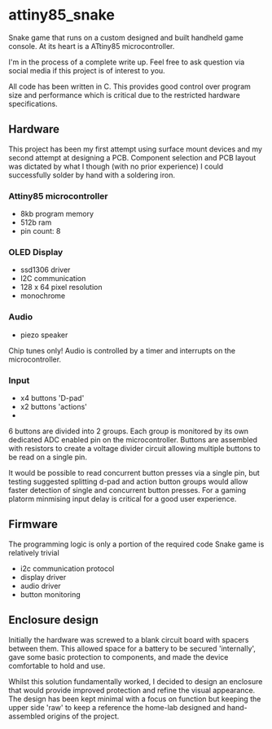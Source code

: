 # attiny85_snake

Snake game that runs on a custom designed and built handheld game console. At its heart is a ATtiny85 microcontroller.

I'm in the process of a complete write up. Feel free to ask question via social media if this project is of interest to you.

All code has been written in C. This provides good control over program size and performance which is critical due to the restricted hardware specifications.


## Hardware

This project has been my first attempt using surface mount devices and my second attempt at designing a PCB. Component selection and PCB layout was dictated by what I though (with no prior experience) I could successfully solder by hand with a soldering iron. 

### Attiny85 microcontroller

 - 8kb program memory
 - 512b ram
 - pin count: 8

### OLED Display

- ssd1306 driver
- I2C communication
- 128 x 64 pixel resolution
- monochrome

### Audio

- piezo speaker

Chip tunes only! Audio is controlled by a timer and interrupts on the microcontroller.

### Input
- x4 buttons 'D-pad'
- x2 buttons 'actions'
- 
6 buttons are divided into 2 groups. Each group is monitored by its own dedicated ADC enabled pin on the microcontroller. Buttons are assembled with resistors to create a voltage divider circuit allowing multiple buttons to be read on a single pin.

It would be possible to read concurrent button presses via a single pin, but testing suggested splitting d-pad and action button groups would allow faster detection of single and concurrent button presses. For a gaming platorm minmising input delay is critical for a good user experience.


## Firmware

The programming logic is only a portion of the required code Snake game is relatively trivial
- i2c communication protocol
- display driver
- audio driver
- button monitoring

## Enclosure design

Initially the hardware was screwed to a blank circuit board with spacers between them. This allowed space for a battery to be secured 'internally', gave some basic protection to components, and made the device comfortable to hold and use.

Whilst this solution fundamentally worked, I decided to design an enclosure that would provide improved protection and refine the visual appearance. The design has been kept minimal with a focus on function but keeping the upper side 'raw' to keep a reference the home-lab designed and hand-assembled origins of the project.
